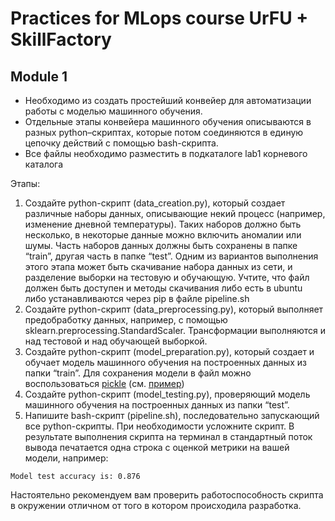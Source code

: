 # Practices for MLops course UrFU + SkillFactory
## Module 1
* Необходимо из создать простейший конвейер для автоматизации работы с моделью машинного обучения. 
* Отдельные этапы конвейера машинного обучения описываются в разных python–скриптах, которые потом соединяются в единую цепочку действий с помощью bash-скрипта.
* Все файлы необходимо разместить в подкаталоге lab1 корневого каталога

Этапы:
1. Создайте python-скрипт (data_creation.py), который создает различные наборы данных, описывающие некий процесс (например, изменение дневной температуры). Таких наборов должно быть несколько, в некоторые данные можно включить аномалии или шумы. 
Часть наборов данных должны быть сохранены в папке “train”, другая часть в папке “test”. Одним из вариантов выполнения этого этапа может быть скачивание набора данных из сети, и разделение выборки на тестовую и обучающую. Учтите, что файл должен быть доступен и методы скачивания либо есть в ubuntu либо устанавливаются через pip в файле pipeline.sh
2. Создайте python-скрипт (data_preprocessing.py), который выполняет предобработку данных, например, с помощью sklearn.preprocessing.StandardScaler. Трансформации выполняются и над тестовой и над обучающей выборкой. 
3. Создайте python-скрипт (model_preparation.py), который создает и обучает модель машинного обучения на построенных данных из папки “train”. Для сохранения модели в файл можно воспользоваться [pickle](https://docs.python.org/3/library/pickle.html) (см. [пример](https://rukovodstvo.net/posts/id_1322/))
4. Создайте python-скрипт (model_testing.py), проверяющий модель машинного обучения на построенных данных из папки “test”.
5. Напишите bash-скрипт (pipeline.sh), последовательно запускающий все python-скрипты. При необходимости усложните скрипт. В результате выполнения скрипта на терминал в стандартный поток вывода печатается одна строка с оценкой метрики на вашей модели, например:

```shell
Model test accuracy is: 0.876
```

Настоятельно рекомендуем вам проверить работоспособность скрипта в окружении отличном от того в котором происходила разработка.
